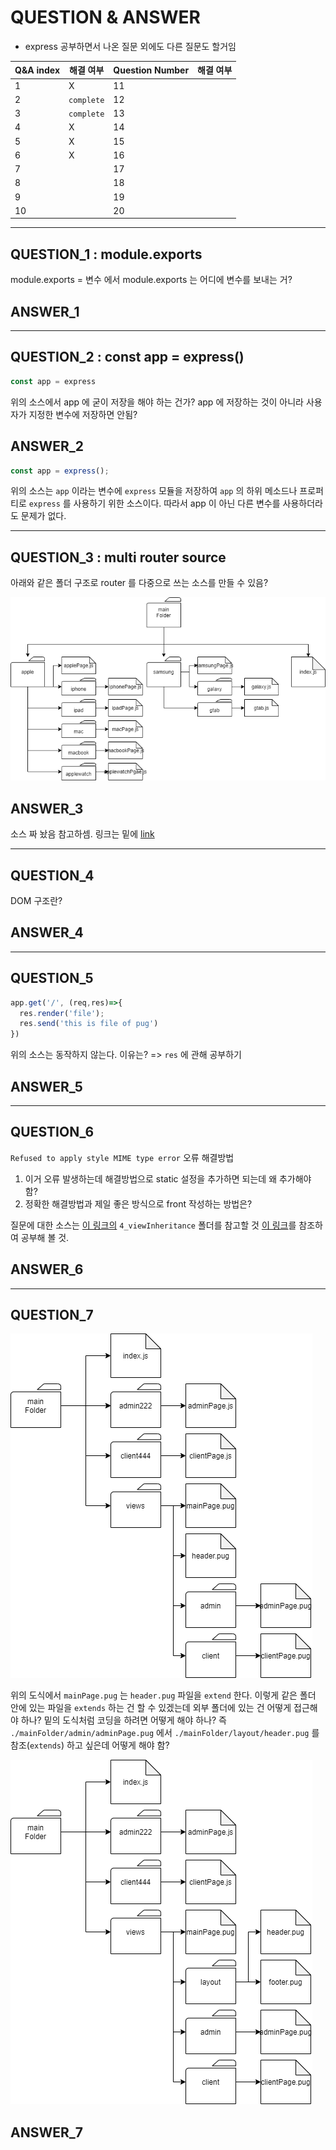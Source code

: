 # QUESTION & ANSWER
* express 공부하면서 나온 질문 외에도 다른 질문도 할거임

|Q&A index|해결 여부|Question Number|해결 여부|
|---|---|---|---|
|1|X|11||
|2|`complete`|12||
|3|`complete`|13||
|4|X|14||
|5|X|15||
|6|X|16||
|7||17||
|8||18||
|9||19||
|10||20||

---

## QUESTION_1 : module.exports

module.exports = 변수 에서 module.exports 는 어디에 변수를 보내는 거?

## ANSWER_1



---

## QUESTION_2 : const app = express()

```javascript
const app = express
```

위의 소스에서 app 에 굳이 저장을 해야 하는 건가? app 에 저장하는 것이 아니라 사용자가 지정한 변수에 저장하면 안됨?

## ANSWER_2

```javascript
const app = express();
```

위의 소스는 `app` 이라는 변수에 `express` 모듈을 저장하여 `app` 의 하위 메소드나 프로퍼티로 `express` 를 사용하기 위한 소스이다. 따라서 app 이 아닌 다른 변수를 사용하더라도 문제가 없다.

---

## QUESTION_3 : multi router source

아래와 같은 폴더 구조로 router 를 다중으로 쓰는 소스를 만들 수 있음?

![Multi router Source](./imgFolder/expressStudyIMG9.png)

## ANSWER_3

소스 짜 놨음 참고하셈. 링크는 밑에
[link](https://github.com/jeahun10717/nodejsStudy/tree/master/expressStudyByFastCampus/additionalSouceCode/4_multi_router)

---

## QUESTION_4

DOM 구조란?

## ANSWER_4

---

## QUESTION_5

```javascript
app.get('/', (req,res)=>{
  res.render('file');
  res.send('this is file of pug')
})
```

위의 소스는 동작하지 않는다. 이유는? => `res` 에 관해 공부하기

## ANSWER_5

---

## QUESTION_6

`Refused to apply style MIME type error` 오류 해결방법

1. 이거 오류 발생하는데 해결방법으로 static 설정을 추가하면 되는데 왜 추가해야 함?
2. 정확한 해결방법과 제일 좋은 방식으로 front 작성하는 방법은?

질문에 대한 소스는 [이 링크의]() `4_viewInheritance` 폴더를 참고할 것
[이 링크](https://expressjs.com/ko/starter/static-files.html)를 참조하여 공부해 볼 것.

## ANSWER_6

---

## QUESTION_7

![express 파일 참조](./imgFolder/expressStudyIMG10.png)

위의 도식에서 `mainPage.pug` 는 `header.pug` 파일을 `extend` 한다. 이렇게 같은 폴더 안에 있는 파일을 `extends` 하는 건 할 수 있겠는데 외부 폴더에 있는 건 어떻게 접근해야 하나? 밑의 도식처럼 코딩을 하려면 어떻게 해야 하나? 즉 `./mainFolder/admin/adminPage.pug` 에서 `./mainFolder/layout/header.pug` 를 참조(`extends`) 하고 싶은데 어떻게 해야 함?

![express 파일 참조](./imgFolder/expressStudyIMG11.png)
## ANSWER_7

